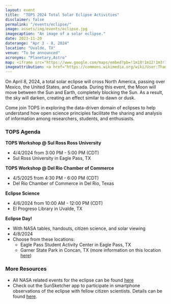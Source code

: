 ```yaml
---
layout: event
title:  "TOPS 2024 Total Solar Eclipse Activities"
disclaimer: false
permalink: "/events/eclipse/"
image: assets/img/events/eclipse.jpg
imagecaption: "An image of a solar eclipse."
date: 2023-11-20
daterange: "Apr 3 - 8, 2024"
location: "Uvalde, TX"
venue: "To be announced"
acronyms: "Planetary,Astro"
map: <iframe src="https://www.google.com/maps/embed?pb=!1m18!1m12!1m3!1d62542.797075592076!2d-99.79996562205729!3d29.210134972682102!2m3!1f0!2f0!3f0!3m2!1i1024!2i768!4f13.1!3m3!1m2!1s0x865ee140326f39dd%3A0xa5b0b5d62bab238c!2sUvalde%2C%20TX%2078801!5e0!3m2!1sen!2sus!4v1706203388227!5m2!1sen!2sus" width="600" height="450" style="border:0;" allowfullscreen="" loading="lazy" referrerpolicy="no-referrer-when-downgrade"></iframe>
imageattribution: <a href="https://commons.wikimedia.org/wiki/User:Thammarith">Thammarith Likittheerameth</a>, <a href="https://commons.wikimedia.org/wiki/File:2019-12-26_Annular-Solar-Eclipse-in-Singapore.jpg">2019-12-26 Annular-Solar-Eclipse-in-Singapore</a>, <a href="https://creativecommons.org/licenses/by-sa/4.0/legalcode" rel="license">CC BY-SA 4.0</a>
---
```


On April 8, 2024, a total solar eclipse will cross North America, passing over Mexico, the United States, and Canada. During this event, the Moon will move between the Sun and Earth, completely blocking the Sun. As a result, the sky will darken, creating an effect similar to dawn or dusk.  

Come join TOPS in exploring the data-driven domain of eclipses to help understand how open science principles facilitate the sharing and analysis of information among researchers, students, and enthusiasts.

### TOPS Agenda

**TOPS Workshop @ Sul Ross Ross University**

- 4/4/2024 from 3:00 PM - 5:00 PM (CDT)
- Sul Ross University in Eagle Pass, TX
  
**TOPS Workshop @ Del Rio Chamber of Commerce**

- 4/5/2025 from 4:30 PM - 6:00 PM (CDT)
- Del Rio Chamber of Commerce in Del Rio, Texas
  
**Eclipse Science**

- 4/6/2024 from 10:00 AM - 12:00 PM (CDT)
- El Progreso Library in Uvalde, TX
  
**Eclipse Day!**

- With NASA tables, handouts, citizen science, and solar viewing
- 4/8/2024
- Choose from these locations:
  - Eagle Pass Student Activity Center in Eagle Pass, TX
  - Garner State Park in Concan, TX (more information on this location [here](https://www.uvaldecountysolareclipse.com/total-eclipse-4824.html))

### More Resources

- All NASA related events for the eclipse can be found [here](https://science.nasa.gov/eclipses/events/)
- Check out the SunSketcher app to participate in smartphone observations of the eclipse with fellow citizen scientists.  Details can be found [here](https://sunsketcher.org/index.php).